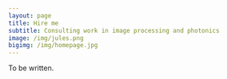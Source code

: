 ```yaml
---
layout: page
title: Hire me
subtitle: Consulting work in image processing and photonics
image: /img/jules.png
bigimg: /img/homepage.jpg
---
```


To be written.